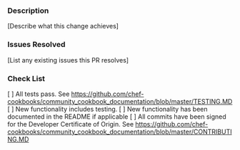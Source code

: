 ### Description

[Describe what this change achieves]

### Issues Resolved

[List any existing issues this PR resolves]

### Check List

[ ] All tests pass. See <https://github.com/chef-cookbooks/community_cookbook_documentation/blob/master/TESTING.MD>
[ ] New functionality includes testing.
[ ] New functionality has been documented in the README if applicable
[ ] All commits have been signed for the Developer Certificate of Origin. See <https://github.com/chef-cookbooks/community_cookbook_documentation/blob/master/CONTRIBUTING.MD>
